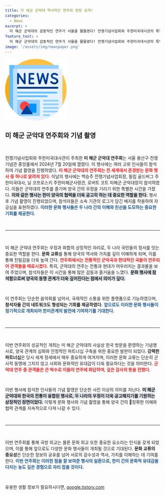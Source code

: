 ```yaml
---
title: 미 해군 군악대 역사적인 연주회 현장 공개!
categories:
  - News
excerpt: >
  미 해군 군악대의 감동적인 연주가 서울을 물들였다! 전쟁기념사업회와 주한미국대사관의 특별한 만남, 그 현장을 만나보세요!
feature_text: >
  미 해군 군악대의 감동적인 연주가 서울을 물들였다! 전쟁기념사업회와 주한미국대사관의 특별한 만남, 그 현장을 만나보세요!
image: '/assets/img/newspaper.png'
---
```


<p><img src="/assets/img/newspaper.png" alt="kimp 속보" /></p>

<h2 data-ke-size="size26">미 해군 군악대 연주회와 기념 촬영</h2>

<p data-ke-size="size16">&nbsp;</p>

<p>전쟁기념사업회와 주한미국대사관이 주최한 <b>미 해군 군악대 연주회</b>는 서울 용산구 전쟁기념관 중앙홀에서 2024년 7월 20일에 열렸다. 이 행사에는 여러 고위 인사들이 참석하여 기념 촬영을 진행하였다. <b><span style="color: #ee2323;">미 해군 군악대의 연주회는 전 세계에서 존경받는 문화 행사 중 하나로 알려져 있다.</span></b> 이날의 행사에는 백승주 전쟁기념사업회장, 필립 골드버그 주한미국대사, 닐 코프로스키 주한미해군사령관, 로버트 코트 미해군 군악대장이 참석하였다. 이들은 군악대의 연주를 즐기며 양국 간의 우정을 기리기 위한 특별한 시간을 가졌다. <b><span style="background-color: #21538527;">이와 같은 행사는 한미 양국의 협력을 더욱 공고히 하는 데 중요한 역할을 한다.</span></b> 행사 후 기념 촬영이 진행되었으며, 참석자들은 소속 기관의 로그가 담긴 배지를 착용하여 자긍심을 표현하였다. <b><span style="color: #1a5490;">이러한 문화 행사들은 두 나라 간의 이해와 친선을 도모하는 중요한 기회를 제공한다.</span></b></p>

<p data-ke-size="size16">&nbsp;</p>

<hr />

<p data-ke-size="size16">&nbsp;</p>

<p>미 해군 군악대 연주회는 우정과 화합의 상징적인 자리로, 두 나라 국민들의 정서를 잇는 중요한 역할을 한다. <b>문화 교류</b>를 통해 양국의 역사와 가치를 깊이 이해하게 되며, 이를 통해 친밀감을 더욱 높여 간다. <b><span style="color: #ee2323;">연주회에서는 전통적인 군악곡과 현대적인 곡들이 연주되어 관객들을 매료시켰다.</span></b> 특히, 군악대의 연주는 전통과 현대가 어우러지는 결과물을 보여 주었으며, 참석자들은 이 시간을 통해 많은 감동과 즐거움을 느꼈다. <b><span style="background-color: #21538527;">문화 행사에 참석함으로써 양국의 동맹 관계가 더욱 깊어진다는 점에서 의미가 깊다.</span></b></p>

<p data-ke-size="size16">&nbsp;</p>

<p>이 연주회는 단순한 음악회를 넘어서, 국제적인 소통을 위한 플랫폼으로 기능하였으며, <b>참석자들 간의 네트워크도 형성되는 기회를 제공하였다.</b> <b><span style="color: #1a5490;">앞으로도 이러한 문화 행사들이 정기적으로 개최되어 한미관계의 발전에 기여하기를 기대한다.</span></b> </p>

<p data-ke-size="size16">&nbsp;</p>

<hr />

<p data-ke-size="size16">&nbsp;</p>

<p>이번 연주회의 성공적인 개최는 미 해군 군악대의 사실상 한국 방문을 환영하는 기념행사로, 양국 관계의 심화와 안정적인 파트너십 구축을 위한 중요한 발판이 되었다. <b>강력한 파트너십</b>은 당시 세계 정세에서 매우 중요하게 여겨지며, 이러한 문화 교류는 단순히 군사적 동맹에 그치지 않고 사회와 문화적인 유대감이 더욱 필요하다는 것을 의미한다. <b><span style="color: #ee2323;">군악대 연주 중 관객들은 큰 박수로 이들의 연주에 화답하며, 깊은 감사의 뜻을 전했다.</span></b> </p>

<p data-ke-size="size16">&nbsp;</p>

<p>이번 행사에 참석한 인사들의 기념 촬영은 단순한 사진 이상의 의미를 지닌다. <b><span style="background-color: #21538527;">미 해군 군악대와 한국의 전통이 융합된 행사로, 두 나라의 우정이 더욱 공고해지기를 기원하는 상징적인 장면이었다.</span></b> 이렇게 문화 행사와 기념 촬영을 통해 양국 간의 💖정확한 이해와 협력 관계를 지속적으로 다져 나갈 수 있다. </p>

<p data-ke-size="size16">&nbsp;</p>

<hr />

<p data-ke-size="size16">&nbsp;</p>

<p>이번 연주회를 통해 국방 외교는 물론 문화 외교 또한 중요한 요소라는 인식을 갖게 되었으며, 이를 통해 앞으로도 다양한 문화 행사들이 개최될 것으로 기대된다. <b>문화 교류의 중요성</b>은 단순한 정보의 공유를 넘어 서로의 감수성과 역사, 가치를 이해하는 데 기여를 한다. <b><span style="color: #1a5490;">이번 연주회는 이러한 점을 잘 보여준 행사의 일환으로, 한미 간의 문화적 유대감을 다지는 농도 깊은 경험으로 자리 잡을 것이다.</span></b> </p>

<p data-ke-size="size16">&nbsp;</p>
유용한 생활 정보가 필요하시다면, <a href="https://qoogle.tistory.com" rel="dofollow">qoogle.tistory.com</a>


